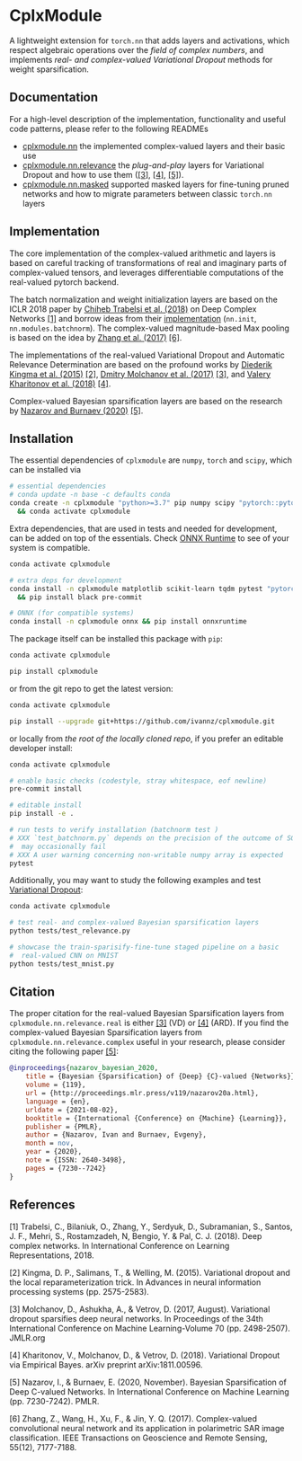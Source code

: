 # CplxModule

A lightweight extension for `torch.nn` that adds layers and activations, which respect algebraic operations over the *field of complex numbers*, and implements *real- and complex-valued Variational Dropout* methods for weight sparsification.

## Documentation

For a high-level description of the implementation, functionality and useful code patterns, please refer to the following READMEs

- [cplxmodule.nn](./cplxmodule/nn) the implemented complex-valued layers and their basic use
- [cplxmodule.nn.relevance](./cplxmodule/nn/relevance) the *plug-and-play* layers for Variational Dropout and how to use them ([[3]](#user-content-ref3), [[4]](#user-content-ref4), [[5]](#user-content-ref5)).
- [cplxmodule.nn.masked](./cplxmodule/nn/masked) supported masked layers for fine-tuning pruned networks and how to migrate parameters between classic `torch.nn` layers

## Implementation

The core implementation of the complex-valued arithmetic and layers is based on careful tracking of transformations of real and imaginary parts of complex-valued tensors, and leverages differentiable computations of the real-valued pytorch backend.

The batch normalization and weight initialization layers are based on the ICLR 2018 paper by [Chiheb Trabelsi et al. (2018)](https://openreview.net/forum?id=H1T2hmZAb) on Deep Complex Networks [[1]](#user-content-ref1) and borrow ideas from their [implementation](https://github.com/ChihebTrabelsi/deep_complex_networks) (`nn.init`, `nn.modules.batchnorm`). The complex-valued magnitude-based Max pooling is based on the idea by [Zhang et al. (2017)](https://ieeexplore.ieee.org/document/8039431) [[6]](#user-content-ref6).

The implementations of the real-valued Variational Dropout and Automatic Relevance Determination are based on the profound works by [Diederik Kingma et al. (2015)](https://proceedings.neurips.cc/paper/2015/hash/bc7316929fe1545bf0b98d114ee3ecb8-Abstract.html) [[2]](#user-content-ref2), [Dmitry Molchanov et al. (2017)](http://proceedings.mlr.press/v70/molchanov17a.html) [[3]](#user-content-ref3), and [Valery Kharitonov et al. (2018)](http://arxiv.org/abs/1811.00596) [[4]](#user-content-ref4).

Complex-valued Bayesian sparsification layers are based on the research by [Nazarov and Burnaev (2020)](http://proceedings.mlr.press/v119/nazarov20a.html) [[5]](#user-content-ref5).

## Installation

The essential dependencies of `cplxmodule` are `numpy`, `torch` and `scipy`, which can be installed via

```bash
# essential dependencies
# conda update -n base -c defaults conda
conda create -n cplxmodule "python>=3.7" pip numpy scipy "pytorch::pytorch" \
  && conda activate cplxmodule
```

Extra dependencies, that are used in tests and needed for development, can be added on top of the essentials. Check [ONNX Runtime](https://onnxruntime.ai/) to see of your system is compatible.

```bash
conda activate cplxmodule

# extra deps for development
conda install -n cplxmodule matplotlib scikit-learn tqdm pytest "pytorch::torchvision" \
  && pip install black pre-commit

# ONNX (for compatible systems)
conda install -n cplxmodule onnx && pip install onnxruntime
```

The package itself can be installed this package with `pip`:

```bash
conda activate cplxmodule

pip install cplxmodule
```

or from the git repo to get the latest version:

```bash
conda activate cplxmodule

pip install --upgrade git+https://github.com/ivannz/cplxmodule.git
```

or locally from *the root of the locally cloned repo*, if you prefer an editable developer install:

```bash
conda activate cplxmodule

# enable basic checks (codestyle, stray whitespace, eof newline)
pre-commit install

# editable install
pip install -e .

# run tests to verify installation (batchnorm test )
# XXX `test_batchnorm.py` depends on the precision of the outcome of SGD, hence
#  may occasionally fail
# XXX A user warning concerning non-writable numpy array is expected
pytest
```

Additionally, you may want to study the following examples and test [Variational Dropout](./cplxmodule/nn/relevance):

```bash
conda activate cplxmodule

# test real- and complex-valued Bayesian sparsification layers
python tests/test_relevance.py

# showcase the train-sparisify-fine-tune staged pipeline on a basic
#  real-valued CNN on MNIST
python tests/test_mnist.py
```

## Citation

The proper citation for the real-valued Bayesian Sparsification layers from `cplxmodule.nn.relevance.real` is either [[3]](#user-content-ref3) (VD) or [[4]](#user-content-ref4) (ARD). If you find the complex-valued Bayesian Sparsification layers from `cplxmodule.nn.relevance.complex` useful in your research, please consider citing the following paper [[5]](#user-content-ref5):

```bibtex
@inproceedings{nazarov_bayesian_2020,
    title = {Bayesian {Sparsification} of {Deep} {C}-valued {Networks}},
    volume = {119},
    url = {http://proceedings.mlr.press/v119/nazarov20a.html},
    language = {en},
    urldate = {2021-08-02},
    booktitle = {International {Conference} on {Machine} {Learning}},
    publisher = {PMLR},
    author = {Nazarov, Ivan and Burnaev, Evgeny},
    month = nov,
    year = {2020},
    note = {ISSN: 2640-3498},
    pages = {7230--7242}
}
```

## References

<a id="user-content-ref1">[1]</a>
Trabelsi, C., Bilaniuk, O., Zhang, Y., Serdyuk, D., Subramanian, S., Santos, J. F., Mehri, S., Rostamzadeh, N, Bengio, Y. & Pal, C. J. (2018). Deep complex networks. In International Conference on Learning Representations, 2018.

<a id="user-content-ref2">[2]</a>
Kingma, D. P., Salimans, T., & Welling, M. (2015). Variational dropout and the local reparameterization trick. In Advances in neural information processing systems (pp. 2575-2583).

<a id="user-content-ref3">[3]</a>
Molchanov, D., Ashukha, A., & Vetrov, D. (2017, August). Variational dropout sparsifies deep neural networks. In Proceedings of the 34th International Conference on Machine Learning-Volume 70 (pp. 2498-2507). JMLR.org

<a id="user-content-ref4">[4]</a>
Kharitonov, V., Molchanov, D., & Vetrov, D. (2018). Variational Dropout via Empirical Bayes. arXiv preprint arXiv:1811.00596.

<a id="user-content-ref5">[5]</a>
Nazarov, I., & Burnaev, E. (2020, November). Bayesian Sparsification of Deep C-valued Networks. In International Conference on Machine Learning (pp. 7230-7242). PMLR.

<a id="user-content-ref6">[6]</a>
Zhang, Z., Wang, H., Xu, F., & Jin, Y. Q. (2017). Complex-valued convolutional neural network and its application in polarimetric SAR image classification. IEEE Transactions on Geoscience and Remote Sensing, 55(12), 7177-7188.
